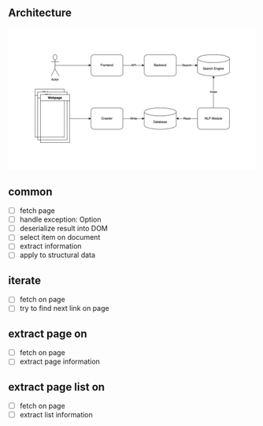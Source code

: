 ## Architecture
![architecture diagram](https://raw.githubusercontent.com/kayac-chang/it-ironman-renew/main/docs/architecture.png)


## common

- [ ] fetch page
- [ ] handle exception: Option
- [ ] deserialize result into DOM
- [ ] select item on document
- [ ] extract information
- [ ] apply to structural data

## iterate

- [ ] fetch on page
- [ ] try to find next link on page

## extract page on

- [ ] fetch on page
- [ ] extract page information

## extract page list on

- [ ] fetch on page
- [ ] extract list information
